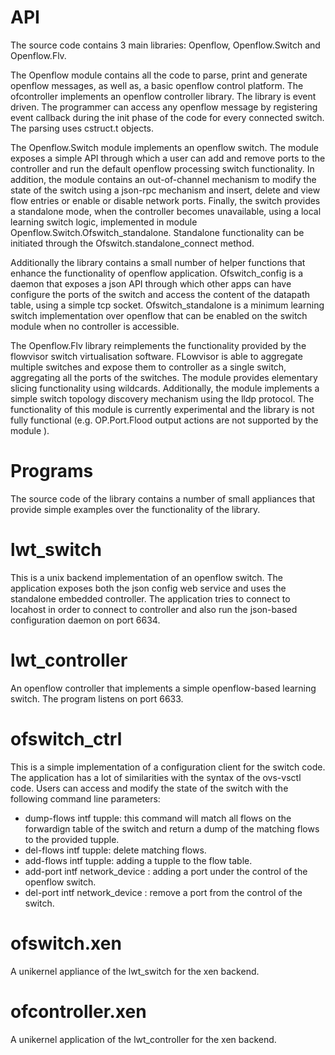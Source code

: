 API
===

The source code contains 3 main libraries: Openflow, Openflow.Switch and
Openflow.Flv.

The Openflow module contains all the code to parse, print and generate openflow
messages, as well as, a basic openflow control platform.  The ofcontroller
implements an openflow controller library. The library is event driven.  The
programmer can access any openflow message by registering event callback during
the init phase of the code for every connected switch. The parsing uses cstruct.t objects. 

The Openflow.Switch module implements an openflow switch. The module exposes a simple API through
which a user can add and remove ports to the controller and run the default openflow 
processing switch functionality. In addition, the module contains an
out-of-channel mechanism to modify the state of the switch using a json-rpc
mechanism and insert, delete and view flow entries or enable or disable network
ports. Finally, the switch provides a standalone mode, when the controller
becomes unavailable, using a local learning switch logic, implemented in module
Openflow.Switch.Ofswitch_standalone. Standalone functionality can be initiated
through the Ofswitch.standalone_connect method.

Additionally the library contains a small number of helper functions that enhance the 
functionality of openflow application. Ofswitch_config is a daemon that exposes a json
API through which other apps can have configure the ports of the switch and access the
content of the datapath table, using a simple tcp socket. Ofswitch_standalone is a minimum
learning switch implementation over openflow that can be enabled on the switch module when
no controller is accessible.

The Openflow.Flv library reimplements the functionality provided by the flowvisor
switch virtualisation software. FLowvisor is able to aggregate multiple switches
and expose them to controller as a single switch, aggregating all the ports of
the switches. The module provides elementary slicing
functionality using wildcards. Additionally, the module implements a simple
switch topology discovery mechanism using the lldp protocol. The functionality
of this module is currently experimental and the library is not fully
functional (e.g. OP.Port.Flood output actions are not supported by the module ). 

Programs
=======

The source code of the library contains a number of small appliances that provide simple
examples over the functionality of the library. 

lwt_switch
================

This is a unix backend implementation of an openflow switch. The application exposes both
the json config web service and uses the standalone embedded controller. The application 
tries to connect to locahost in order to connect to controller and also run the json-based
configuration daemon on port 6634.

lwt_controller
==========

An openflow controller that implements a simple openflow-based learning switch.
The program listens on port 6633.

ofswitch_ctrl
============

This is a simple implementation of a configuration client for the switch code.
The application has a lot of similarities with the syntax of the ovs-vsctl code.
Users can access and modify the state of the switch with the following command
line parameters:

* dump-flows intf tupple: this command will match all flows on the forwardign
  table of the switch and return a dump of the matching flows to the 
  provided tupple.
* del-flows intf tupple: delete matching flows.  
* add-flows intf tupple: adding a tupple to the flow table.  
* add-port intf network_device : adding a port under the control of the openflow switch.  
* del-port intf network_device : remove a port from the control of the switch. 

ofswitch.xen
===============

A unikernel appliance of the lwt_switch for the xen backend.

ofcontroller.xen
==============

A unikernel application of the lwt_controller for the xen backend. 
